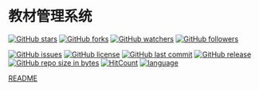 # 教材管理系统

[![GitHub stars](https://img.shields.io/github/stars/itning/TMPP.svg?style=social&label=Stars)](https://github.com/itning/TMPP/stargazers)
[![GitHub forks](https://img.shields.io/github/forks/itning/TMPP.svg?style=social&label=Fork)](https://github.com/itning/TMPP/network/members)
[![GitHub watchers](https://img.shields.io/github/watchers/itning/TMPP.svg?style=social&label=Watch)](https://github.com/itning/TMPP/watchers)
[![GitHub followers](https://img.shields.io/github/followers/itning.svg?style=social&label=Follow)](https://github.com/itning?tab=followers)

[![GitHub issues](https://img.shields.io/github/issues/itning/TMPP.svg)](https://github.com/itning/TMPP/issues)
[![GitHub license](https://img.shields.io/github/license/itning/TMPP.svg)](https://github.com/itning/TMPP/blob/master/LICENSE)
[![GitHub last commit](https://img.shields.io/github/last-commit/itning/TMPP.svg)](https://github.com/itning/TMPP/commits)
[![GitHub release](https://img.shields.io/github/release/itning/TMPP.svg)](https://github.com/itning/TMPP/releases)
[![GitHub repo size in bytes](https://img.shields.io/github/repo-size/itning/TMPP.svg)](https://github.com/itning/TMPP)
[![HitCount](http://hits.dwyl.io/itning/TMPP.svg)](http://hits.dwyl.io/itning/TMPP)
[![language](https://img.shields.io/badge/language-JAVA-green.svg)](https://github.com/itning/TMPP)

[README](https://github.com/HXCI-Studio/TMPP-Info)
